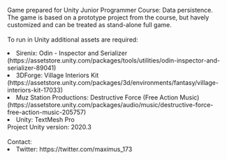 Game prepared for Unity Junior Programmer Course: Data persistence.<br/>
The game is based on a prototype project from the course, but havely customized and can be treated as stand-alone full game.<br/>
<br/>
To run in Unity additional assets are required:<br/>
<lu>
<li>Sirenix: Odin - Inspector and Serializer (https://assetstore.unity.com/packages/tools/utilities/odin-inspector-and-serializer-89041)</li>
<li>3DForge: Village Interiors Kit (https://assetstore.unity.com/packages/3d/environments/fantasy/village-interiors-kit-17033)</li>
<li>Muz Station Productions: Destructive Force (Free Action Music) (https://assetstore.unity.com/packages/audio/music/destructive-force-free-action-music-205757)</li>
<li>Unity: TextMesh Pro</li>
</lu>
Project Unity version: 2020.3<br/>
<br/>
Contact:<br/>
<lu>
<li>Twitter: https://twitter.com/maximus_173</li>
</lu>
